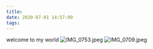 ```yaml
---
title: 
date: 2020-07-01 14:57:09
tags:
---
```

welcome to my world
![IMG_0753.jpeg](https://i.loli.net/2020/07/01/AMWaiD6yNJToxH4.jpg)
![IMG_0709.jpeg](https://i.loli.net/2020/07/01/f3pAUWSCx6YVho4.jpg)